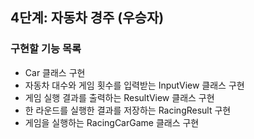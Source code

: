 ## 4단계: 자동차 경주 (우승자)
### 구현할 기능 목록
- Car 클래스 구현
- 자동차 대수와 게임 횟수를 입력받는 InputView 클래스 구현
- 게임 실행 결과를 출력하는 ResultView 클래스 구현 
- 한 라운드를 실행한 결과를 저장하는 RacingResult 구현
- 게임을 실행하는 RacingCarGame 클래스 구현